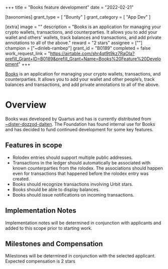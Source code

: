 +++
title = "Books feature development"
date = "2022-02-21"

[taxonomies]
grant_type = [ "Bounty" ]
grant_category = [ "App Dev" ]

[extra]
image = ""
description = "Books is an application for managing your crypto wallets, transactions, and counterparties. It allows you to add your wallet and others' wallets, track balances and transactions, and add private annotations to all of the above."
reward = "2 stars"
assignee = [""]
champion = ["~dinleb-rambep"]
grant_id = "B0189"
completed = false
work_request_link = "https://airtable.com/shr4qt9t9kz7RaOIa?prefill_Grant+ID=B0189&prefill_Grant+Name=Books%20Feature%20Development"
+++

[Books](https://urbit.org/grants/books) is an application for managing your crypto wallets, transactions, and counterparties. It allows you to add your wallet and other people’s, track balances and transactions, and add private annotations to all of the above.


# Overview

Books was developed by Quartus and has is currently distributed from [~dister-dozzod-dalten](web+urbitgraph://~dister-dozzod-dalten/books). The Foundation has found internal use for Books and has decided to fund continued development for some key features.

## Features in scope

- Rolodex entries should support multiple public addresses.
- Transactions in the ledger should automatically be associated with known counterparties from the rolodex. The associations should happen even for transactions that happened before the rolodex entry was created.
- Books should recognize transactions involving Urbit stars.
- Books should be able to display balances.
- Books should issue notifications on incoming transactions.

## Implementation Notes

Implementation notes will be determined in conjunction with applicants and added to this scope prior to starting work.

## Milestones and Compensation
Milestones will be determined in conjunction with the selected applicant. Expected compensation is 2 stars